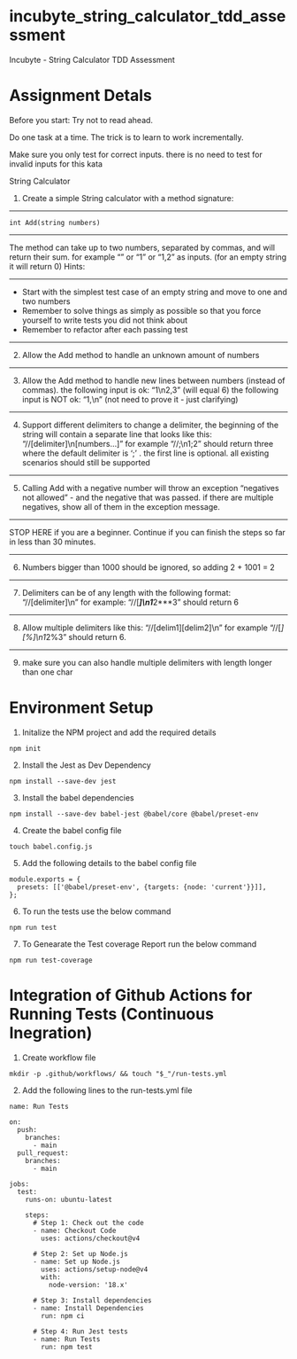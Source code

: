 # incubyte_string_calculator_tdd_assessment
Incubyte - String Calculator TDD Assessment

# Assignment Detals
Before you start: 
Try not to read ahead.

Do one task at a time. The trick is to learn to work incrementally.

Make sure you only test for correct inputs. there is no need to test for invalid inputs for this kata

String Calculator

1. Create a simple String calculator with a method signature:

---

```
int Add(string numbers)
```

---

The method can take up to two numbers, separated by commas, and will return their sum. 
for example “” or “1” or “1,2” as inputs.
(for an empty string it will return 0) 
Hints:

---

 - Start with the simplest test case of an empty string and move to one and two numbers
 - Remember to solve things as simply as possible so that you force yourself to write tests you did not think about
 - Remember to refactor after each passing test

---

2. Allow the Add method to handle an unknown amount of numbers

---

3. Allow the Add method to handle new lines between numbers (instead of commas).
the following input is ok: “1\n2,3” (will equal 6)
the following input is NOT ok: “1,\n” (not need to prove it - just clarifying)

---

4. Support different delimiters
to change a delimiter, the beginning of the string will contain a separate line that looks like this: “//[delimiter]\n[numbers…]” for example “//;\n1;2” should return three where the default delimiter is ‘;’ .
the first line is optional. all existing scenarios should still be supported

---

5. Calling Add with a negative number will throw an exception “negatives not allowed” - and the negative that was passed. 
if there are multiple negatives, show all of them in the exception message.

---

STOP HERE if you are a beginner. Continue if you can finish the steps so far in less than 30 minutes.

---

6. Numbers bigger than 1000 should be ignored, so adding 2 + 1001 = 2

---

7. Delimiters can be of any length with the following format: “//[delimiter]\n” for example: “//[***]\n1***2***3” should return 6

---

8. Allow multiple delimiters like this: “//[delim1][delim2]\n” for example “//[*][%]\n1*2%3” should return 6.

---

9. make sure you can also handle multiple delimiters with length longer than one char

# Environment Setup
1. Initalize the NPM project and add the required details
```
npm init
```
2. Install the Jest as Dev Dependency
```
npm install --save-dev jest
```
3. Install the babel dependencies
```
npm install --save-dev babel-jest @babel/core @babel/preset-env
```
4. Create the babel config file
```
touch babel.config.js
```
5. Add the following details to the babel config file
```
module.exports = {
  presets: [['@babel/preset-env', {targets: {node: 'current'}}]],
};
```
6. To run the tests use the below command
```
npm run test 
```
7. To Genearate the Test coverage Report run the below command
```
npm run test-coverage
```

# Integration of Github Actions for Running Tests (Continuous Inegration)

1. Create workflow file
```
mkdir -p .github/workflows/ && touch "$_"/run-tests.yml
```
2. Add the following lines to the run-tests.yml file 
```
name: Run Tests

on:
  push:
    branches:
      - main
  pull_request:
    branches:
      - main

jobs:
  test:
    runs-on: ubuntu-latest

    steps:
      # Step 1: Check out the code
      - name: Checkout Code
        uses: actions/checkout@v4

      # Step 2: Set up Node.js
      - name: Set up Node.js
        uses: actions/setup-node@v4
        with:
          node-version: '18.x'

      # Step 3: Install dependencies
      - name: Install Dependencies
        run: npm ci

      # Step 4: Run Jest tests
      - name: Run Tests
        run: npm test
```
